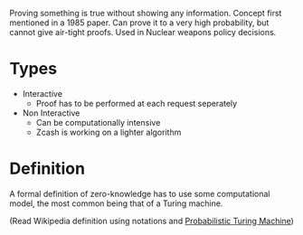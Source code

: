 Proving something is true without showing any information.
Concept first mentioned in a 1985 paper.
Can prove it to a very high probability, but cannot give air-tight proofs.
Used in Nuclear weapons policy decisions.
# Types
- Interactive
	- Proof has to be performed at each request seperately
- Non Interactive
	- Can be computationally intensive
	- Zcash is working on a lighter algorithm
# Definition
A formal definition of zero-knowledge has to use some computational model, the most common being that of a Turing machine.

(Read Wikipedia definition using notations and [Probabilistic Turing Machine](../../Mathematics/Computer%20Science/Computation/Probabilistic%20Turing%20Machine.md))